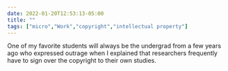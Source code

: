 ```yaml
---
date: 2022-01-20T12:53:13-05:00
title: ""
tags: ["micro","Work","copyright","intellectual property"]
---
```

One of my favorite students will always be the undergrad from a few years ago who expressed outrage when I explained that researchers frequently have to sign over the copyright to their own studies.
